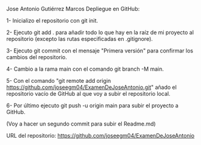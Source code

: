 Jose Antonio Gutiérrez Marcos
Depliegue en GitHub:

1- Inicializo el repositorio con git init.

2- Ejecuto git add . para añadir todo lo que hay en la raíz de mi proyecto al repositorio (excepto las rutas especificadas en .gitignore).

3- Ejecuto git commit con el mensaje "Primera versión" para confirmar los cambios del repositorio.

4- Cambio a la rama main con el comando git branch -M main.

5- Con el comando "git remote add origin https://github.com/joseegm04/ExamenDeJoseAntonio.git" añado el repositorio vacío de GitHub al que voy a subir el repositorio local.

6- Por último ejecuto git push -u origin main para subir el proyecto a GitHub.

(Voy a hacer un segundo commit para subir el Readme.md)

URL del repositorio: https://github.com/joseegm04/ExamenDeJoseAntonio
